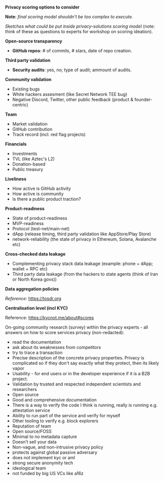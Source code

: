 **Privacy scoring options to consider**

**Note**: _final scoring model shouldn't be too complex to execute._

_Sketches what could be put inside privacy-solutions scoring model_ (note: think of these as questions to experts for workshop on scoring ideation).

**Open-source transparency**
- **GitHub repos**: # of commits, # stars, date of repo creation.

**Third party validation**
- **Security audits**: yes, no; type of audit; ammount of audits.

**Community validation**
- Existing bugs
- White hackers assesment (like Secret Network TEE bug)
- Negative Discord, Twitter, other public feedback (product & founder-centric)

**Team**
- Market validation
- GitHub contribution
- Track record (incl. red flag projects)

**Financials**
- Investments
- TVL (like Aztec's L2)
- Donation-based
- Public treasury

**Liveliness**
- How active is GitHub activity 
- How active is community
- Is there a public product traction?

**Product-readiness**
- State of product-readiness
- MVP-readiness
- Protocol (test-net/main-net)
- dApp (release timing, third party validation like AppStore/Play Store)
- network-reliability (the state of privacy in Ethereum, Solana, Avalanche etc)

**Cross-checked data leakage**
- Complementing privacy stack data leakage (example: phone + dApp; wallet + RPC etc)
- Third party data leakage (from the hackers to state agents (think of Iran or North Korea govs))

**Data aggregation policies**

_Reference_: https://tosdr.org 

**Centralisation level (incl KYC)**

Reference: https://kycnot.me/about#scores

On-going community research (survey) within the privacy experts - all answers on how to score services privacy (non-redacted):
- read the documentation
- ask about its weaknesses from competitors
- try to trace a transaction
- Precise description of the concrete privacy properties. Privacy is complicated so if they don't say exactly what they protect, then its likely vapor
- Usability - for end users or in the developer experience if it is a B2B project.
- Validation by trusted and respected independent scientists and researchers
- Open source
- Good and comprehensive documentation
- There is a way to verify the code I think is running, really is running e.g. attestation service
- Ability to run part of the service and verify for myself
- Other tooling to verify e.g. block explorers 
- Reputation of team
- Open source/FOSS
- Minimal to no metadata capture
- Doesn’t sell your data
- Non-vague, and non-intrusive privacy policy
- protects against global passive adversary
- does not implement kyc or aml
- strong secure anonymity tech
- ideological team
- not funded by big US VCs like a16z
